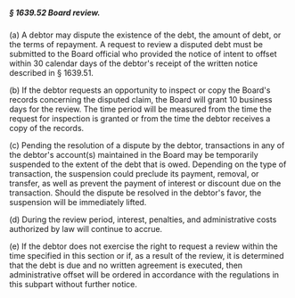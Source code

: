 ##### § 1639.52 Board review. #####

(a) A debtor may dispute the existence of the debt, the amount of debt, or the terms of repayment. A request to review a disputed debt must be submitted to the Board official who provided the notice of intent to offset within 30 calendar days of the debtor's receipt of the written notice described in § 1639.51.

(b) If the debtor requests an opportunity to inspect or copy the Board's records concerning the disputed claim, the Board will grant 10 business days for the review. The time period will be measured from the time the request for inspection is granted or from the time the debtor receives a copy of the records.

(c) Pending the resolution of a dispute by the debtor, transactions in any of the debtor's account(s) maintained in the Board may be temporarily suspended to the extent of the debt that is owed. Depending on the type of transaction, the suspension could preclude its payment, removal, or transfer, as well as prevent the payment of interest or discount due on the transaction. Should the dispute be resolved in the debtor's favor, the suspension will be immediately lifted.

(d) During the review period, interest, penalties, and administrative costs authorized by law will continue to accrue.

(e) If the debtor does not exercise the right to request a review within the time specified in this section or if, as a result of the review, it is determined that the debt is due and no written agreement is executed, then administrative offset will be ordered in accordance with the regulations in this subpart without further notice.